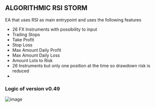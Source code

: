 ## ALGORITHMIC RSI STORM
EA that uses RSI as main entrypoint and uses the following features
 - 26 FX Instruments with possibility to input
 - Trailing Stops
 - Take Profit
 - Stop Loss
 - Max Amount Daily Profit
 - Max Amount Daily Loss
 - Amount Lots to Risk
 - 26 Instruments but only one position at the time so drawdown risk is reduced
 - 

### Logic of version v0.49
![image](https://user-images.githubusercontent.com/118682909/223878951-613c332b-7cde-4fac-9203-10a82c3c7da5.png)

